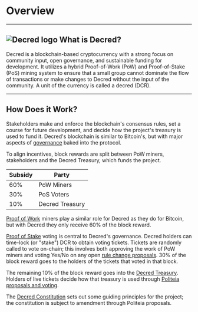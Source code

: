 # Overview

---

## <img class="dcr-icon" alt="Decred logo" src="/img/dcr-icons/DCRsymbol.svg" /> What is Decred?
Decred is a blockchain-based cryptocurrency with a strong focus on community input, open governance, and sustainable funding for development. It utilizes a hybrid Proof-of-Work (PoW) and Proof-of-Stake (PoS) mining system to ensure that a small group cannot dominate the flow of transactions or make changes to Decred without the input of the community. A unit of the currency is called a decred (DCR).

---

## How Does it Work?
Stakeholders make and enforce the blockchain's consensus rules, set a course for future development, and decide how the project's treasury is used to fund it. Decred's blockchain is similar to Bitcoin's, but with major aspects of [governance](governance/overview.md) baked into the protocol. 

To align incentives, block rewards are split between PoW miners, stakeholders and the Decred Treasury, which funds the project. 

Subsidy | Party
---     | ---
60%   | PoW Miners
30%   | PoS Voters
10%   | Decred Treasury

[Proof of Work](mining/overview.md) miners play a similar role for Decred as they do for Bitcoin, but with Decred they only receive 60% of the block reward.

[Proof of Stake](proof-of-stake/overview.md) voting is central to Decred's governance. Decred holders can time-lock (or "stake") DCR to obtain voting tickets. Tickets are randomly called to vote on-chain; this involves both approving the work of PoW miners and voting Yes/No on any open [rule change proposals](governance/consensus-rule-voting/overview.md). 30% of the block reward goes to the holders of the tickets that voted in that block.

The remaining 10% of the block reward goes into the [Decred Treasury](https://explorer.dcrdata.org/address/Dcur2mcGjmENx4DhNqDctW5wJCVyT3Qeqkx). Holders of live tickets decide how that treasury is used through [Politeia proposals and voting](governance/politeia/overview.md).

The [Decred Constitution](governance/decred-constitution.md) sets out some guiding principles for the project; the constitution is subject to amendment through Politeia proposals.



